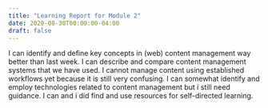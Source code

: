 ```yaml
---
title: "Learning Report for Module 2"
date: 2020-08-30T00:00:00-04:00
draft: false
---
```


I can  identify and define key concepts in (web) content management way better than last week.
I can describe and compare content management systems that we have used.
I cannot manage content using established workflows yet because it is still very confusing.
I can somewhat identify and employ technologies related to content management but i still need guidance.
I can and i did  find and use resources for self-directed learning.
